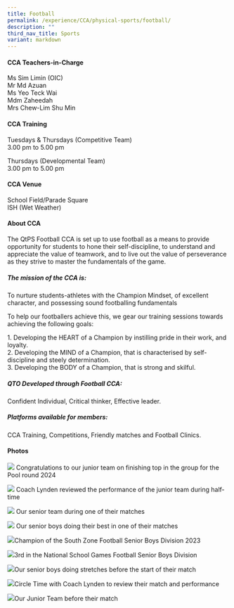 ```yaml
---
title: Football
permalink: /experience/CCA/physical-sports/football/
description: ""
third_nav_title: Sports
variant: markdown
---
```

#### **CCA Teachers-in-Charge**
Ms Sim Limin (OIC)<br>
Mr Md Azuan<br>
Ms Yeo Teck Wai <br>
Mdm Zaheedah <br>
Mrs Chew-Lim Shu Min

#### **CCA Training**
Tuesdays &amp; Thursdays (Competitive Team)<br>
3.00 pm to 5.00 pm 

Thursdays (Developmental Team)<br>
3.00 pm to 5.00 pm

#### **CCA Venue**
School Field/Parade Square <br>
ISH (Wet Weather)

#### **About CCA**
The QtPS Football CCA is set up to use football as a means to provide opportunity for students to hone their self-discipline, to understand and appreciate the value of teamwork, and to live out the value of perseverance as they strive to master the fundamentals of the game.

##### **The mission of the CCA is:**
To nurture students-athletes with the Champion Mindset, of excellent character, and possessing sound footballing fundamentals

To help our footballers achieve this, we gear our training sessions towards achieving the following goals:

1\.	Developing the HEART of a Champion by instilling pride in their work, and loyalty. <br>
2\.	Developing the MIND of a Champion, that is characterised by self-discipline and steely determination.<br>
3\.	Developing the BODY of a Champion, that is strong and skilful.

##### **QTO Developed through Football CCA:**
Confident Individual, Critical thinker, Effective leader.

##### **Platforms available for members:**
CCA Training, Competitions, Friendly matches and Football Clinics.

#### **Photos**

![](/images/CCA%20Football/IMG_8984.jpg)
Congratulations to our junior team on finishing top in the group for the Pool round 2024

![](/images/CCA%20Football/23_Apr_2024_at_18_46.jpg)
Coach Lynden reviewed the performance of the junior team during half-time

![](/images/CCA%20Football/12b0a8ff_6da8_4b04_9dd7_102aa170e623.jpg)
Our senior team during one of their matches

![](/images/CCA%20Football/match%20time.JPG)
Our senior boys doing their best in one of their matches

![](/images/CCA%20Football/south%20zone%20champion%202023.jpg)Champion of the South Zone Football Senior Boys Division 2023

![](/images/CCA%20Football/3rd%20nsg%202023.JPG)3rd in the National School Games Football Senior Boys Division

![](/images/CCA%20Football/senior%20stretching.jpg)Our senior boys doing stretches before the start of their match

![](/images/CCA%20Football/circle%20with%20coach%20lynden.jpg)Circle Time with Coach Lynden to review their match and performance

![](/images/CCA%20Football/junior%20team.jpg)Our Junior Team before their match
